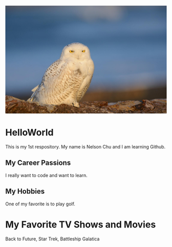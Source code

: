 ![headshot](sample-owl.jfif)
# HelloWorld
This is my 1st respository. My name is Nelson Chu and I am learning Github.
## My Career Passions
I really want to code and want to learn.
## My Hobbies
One of my favorite is to play golf.
# My Favorite TV Shows and Movies
Back to Future, Star Trek, Battleship Galatica
